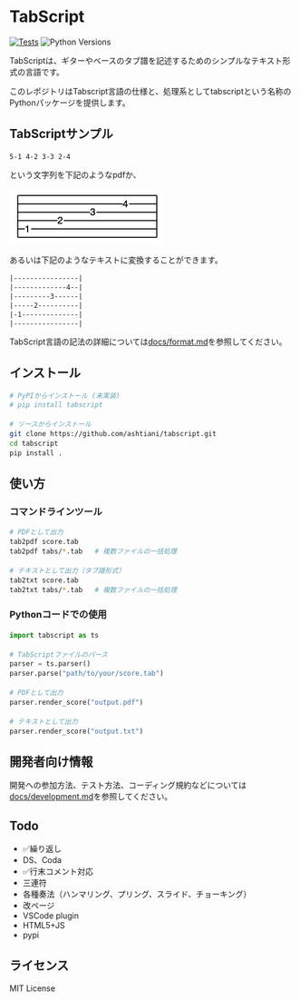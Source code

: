 # TabScript

[![Tests](https://github.com/ashitani/tabscript/actions/workflows/tests.yml/badge.svg)](https://github.com/ashitani/tabscript/actions/workflows/tests.yml)
![Python Versions](https://img.shields.io/badge/python-3.8%20%7C%203.9%20%7C%203.10%20%7C%203.11%20%7C%203.12-blue)

TabScriptは、ギターやベースのタブ譜を記述するためのシンプルなテキスト形式の言語です。

このレポジトリはTabscript言語の仕様と、処理系としてtabscriptという名称のPythonパッケージを提供します。

## TabScriptサンプル

```
5-1 4-2 3-3 2-4
```
という文字列を下記のようなpdfか、

![images/hello_world.png](images/hello_world.png)

あるいは下記のようなテキストに変換することができます。
                  
```
|----------------|
|-------------4--|
|---------3------|
|-----2----------|
|-1--------------|
|----------------|
```

TabScript言語の記法の詳細については[docs/format.md](docs/format.md)を参照してください。

## インストール

```bash
# PyPIからインストール (未実装)
# pip install tabscript

# ソースからインストール
git clone https://github.com/ashtiani/tabscript.git
cd tabscript
pip install .
```

## 使い方

### コマンドラインツール

```bash
# PDFとして出力
tab2pdf score.tab
tab2pdf tabs/*.tab   # 複数ファイルの一括処理

# テキストとして出力（タブ譜形式）
tab2txt score.tab
tab2txt tabs/*.tab   # 複数ファイルの一括処理
```

### Pythonコードでの使用

```python
import tabscript as ts

# TabScriptファイルのパース
parser = ts.parser()
parser.parse("path/to/your/score.tab")

# PDFとして出力
parser.render_score("output.pdf")

# テキストとして出力
parser.render_score("output.txt")
```


## 開発者向け情報

開発への参加方法、テスト方法、コーディング規約などについては[docs/development.md](docs/development.md)を参照してください。

## Todo
- ✅繰り返し
- DS、Coda
- ✅行末コメント対応
- 三連符
- 各種奏法（ハンマリング、プリング、スライド、チョーキング）
- 改ページ
- VSCode plugin
- HTML5+JS
- pypi

## ライセンス

MIT License
